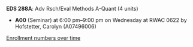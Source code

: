 **EDS 288A**: Adv Rsch/Eval Methods A-Quant (4 units)

- **A00** (Seminar) at 6:00 pm–9:00 pm on Wednesday at RWAC 0622 by Hofstetter, Carolyn (A07496006)

[Enrollment numbers over time](./EDS288A.tsv)
